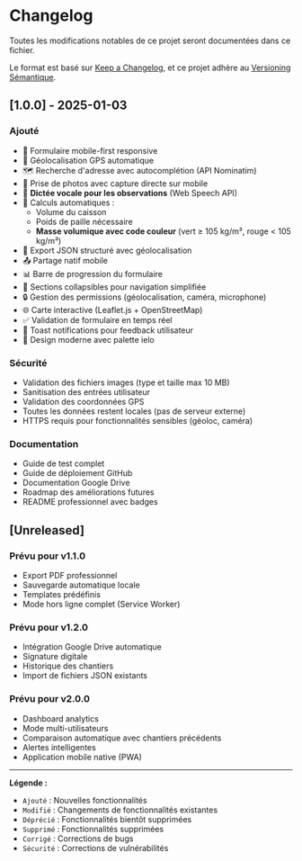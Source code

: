 # Changelog

Toutes les modifications notables de ce projet seront documentées dans ce fichier.

Le format est basé sur [Keep a Changelog](https://keepachangelog.com/fr/1.0.0/),
et ce projet adhère au [Versioning Sémantique](https://semver.org/lang/fr/).

## [1.0.0] - 2025-01-03

### Ajouté
- 🎯 Formulaire mobile-first responsive
- 📍 Géolocalisation GPS automatique
- 🗺️ Recherche d'adresse avec autocomplétion (API Nominatim)
- 📸 Prise de photos avec capture directe sur mobile
- 🎤 **Dictée vocale pour les observations** (Web Speech API)
- 🧮 Calculs automatiques :
  - Volume du caisson
  - Poids de paille nécessaire
  - **Masse volumique avec code couleur** (vert ≥ 105 kg/m³, rouge < 105 kg/m³)
- 💾 Export JSON structuré avec géolocalisation
- 📤 Partage natif mobile
- 📊 Barre de progression du formulaire
- 🔄 Sections collapsibles pour navigation simplifiée
- 🔒 Gestion des permissions (géolocalisation, caméra, microphone)
- 🌐 Carte interactive (Leaflet.js + OpenStreetMap)
- ✅ Validation de formulaire en temps réel
- 📱 Toast notifications pour feedback utilisateur
- 🎨 Design moderne avec palette ielo

### Sécurité
- Validation des fichiers images (type et taille max 10 MB)
- Sanitisation des entrées utilisateur
- Validation des coordonnées GPS
- Toutes les données restent locales (pas de serveur externe)
- HTTPS requis pour fonctionnalités sensibles (géoloc, caméra)

### Documentation
- Guide de test complet
- Guide de déploiement GitHub
- Documentation Google Drive
- Roadmap des améliorations futures
- README professionnel avec badges

## [Unreleased]

### Prévu pour v1.1.0
- Export PDF professionnel
- Sauvegarde automatique locale
- Templates prédéfinis
- Mode hors ligne complet (Service Worker)

### Prévu pour v1.2.0
- Intégration Google Drive automatique
- Signature digitale
- Historique des chantiers
- Import de fichiers JSON existants

### Prévu pour v2.0.0
- Dashboard analytics
- Mode multi-utilisateurs
- Comparaison automatique avec chantiers précédents
- Alertes intelligentes
- Application mobile native (PWA)

---

**Légende :**
- `Ajouté` : Nouvelles fonctionnalités
- `Modifié` : Changements de fonctionnalités existantes
- `Déprécié` : Fonctionnalités bientôt supprimées
- `Supprimé` : Fonctionnalités supprimées
- `Corrigé` : Corrections de bugs
- `Sécurité` : Corrections de vulnérabilités
